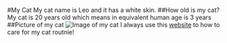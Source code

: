 #My Cat
My cat name is Leo and it has a white skin.
##How old is my cat?
My cat is 20 years old which means in equivalent human age is 3 years
##Picture of my cat
![Image of my cat](https://www.rover.com/blog/wp-content/uploads/white-cat-min-960x540.jpg)
I always use this [website](https://www.cathealth.com/) to how to care for my cat routnie! 
